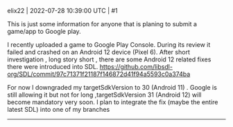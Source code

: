 elix22 | 2022-07-28 10:39:00 UTC | #1

This is just some information for anyone that is planing to submit a game/app to Google play.

I recently uploaded a game to Google Play Console.
During its review it failed and crashed  on an Android 12 device (Pixel 6).
After short investigation , long story short , there are some Android 12 related fixes there were introduced into SDL.
https://github.com/libsdl-org/SDL/commit/97c71371f21187f146872d41f94a5593c0a374ba

For now I downgraded my targetSdkVersion to 30 (Android 11) .
Google is still allowing it but not for long ,targetSdkVersion 31 (Android 12) will become mandatory very soon.
I plan to integrate the fix (maybe the entire latest SDL)  into one of my  branches

-------------------------

